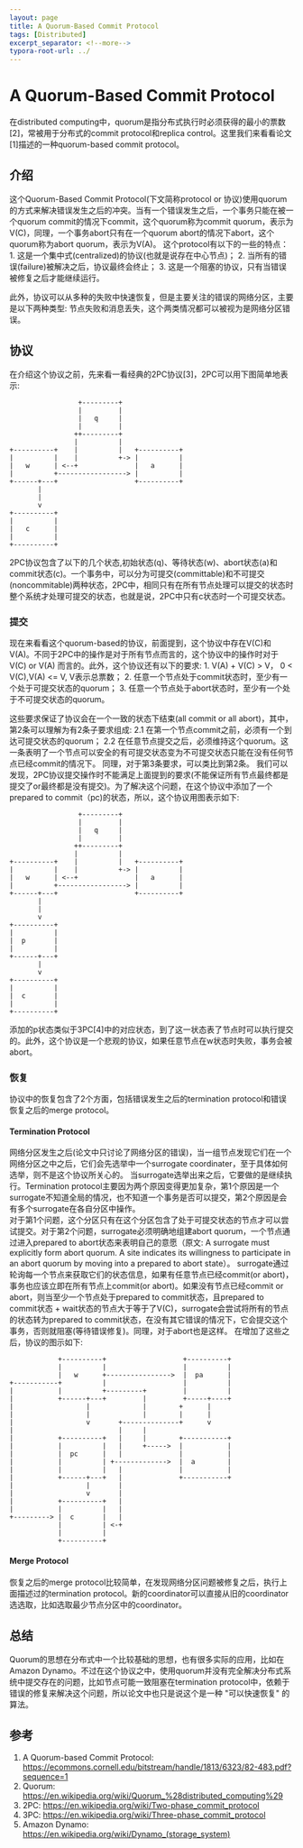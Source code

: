 ```yaml
---
layout: page
title: A Quorum-Based Commit Protocol
tags: [Distributed]
excerpt_separator: <!--more-->
typora-root-url: ../
---
```




# A Quorum-Based Commit Protocol
  在distributed computing中，quorum是指分布式执行时必须获得的最小的票数[2]，常被用于分布式的commit protocol和replica control。这里我们来看看论文[1]描述的一种quorum-based commit protocol。

>

## 介绍

  这个Quorum-Based Commit Protocol(下文简称protocol or 协议)使用quorum的方式来解决错误发生之后的冲突。当有一个错误发生之后，一个事务只能在被一个quorum commit的情况下commit，这个quorum称为commit quorum，表示为V(C)，同理，一个事务abort只有在一个quorum abort的情况下abort，这个quorum称为abort quorum，表示为V(A)。
  这个protocol有以下的一些的特点：
    1. 这是一个集中式(centralized)的协议(也就是说存在中心节点)；
    2. 当所有的错误(failure)被解决之后，协议最终会终止；
    3. 这是一个阻塞的协议，只有当错误被修复之后才能继续运行。

  此外，协议可以从多种的失败中快速恢复，但是主要关注的错误的网络分区，主要是以下两种类型: 节点失败和消息丢失，这个两类情况都可以被视为是网络分区错误。



## 协议

  在介绍这个协议之前，先来看一看经典的2PC协议[3]，2PC可以用下图简单地表示:
```
                 +---------+
                 |         |
                 |   q     |
                 |         |
                ++---------+
                |          |
+----------+    |          |   +----------+
|          |    |          +-> |          |
|   w      | <--+              |   a      |
|          +-----------------> |          |
+------+---+                   +----------+
       |
       |
       v
+----------+
|          |
|   c      |
|          |
+----------+
```
  2PC协议包含了以下的几个状态,初始状态(q)、等待状态(w)、abort状态(a)和commit状态(c)。一个事务中，可以分为可提交(committable)和不可提交(noncommitable)两种状态，2PC中，相同只有在所有节点处理可以提交的状态时整个系统才处理可提交的状态，也就是说，2PC中只有c状态时一个可提交状态。



### 提交

  现在来看看这个quorum-based的协议，前面提到，这个协议中存在V(C)和V(A)。不同于2PC中的操作是对于所有节点而言的，这个协议中的操作时对于V(C) or V(A) 而言的。此外，这个协议还有以下的要求:
    1. V(A) + V(C) > V， 0 < V(C),V(A) <= V, V表示总票数；
    2. 任意一个节点处于commit状态时，至少有一个处于可提交状态的quorum；
    3. 任意一个节点处于abort状态时，至少有一个处于不可提交状态的quorum。

这些要求保证了协议会在一个一致的状态下结束(all commit or all abort)，其中，第2条可以理解为有2条子要求组成:
  2.1 在第一个节点commit之前，必须有一个到达可提交状态的quorum；
  2.2 在任意节点提交之后，必须维持这个quorum。这一条表明了一个节点可以安全的有可提交状态变为不可提交状态只能在没有任何节点已经commit的情况下。
  同理，对于第3条要求，可以类比到第2条。
  我们可以发现，2PC协议提交操作时不能满足上面提到的要求(不能保证所有节点最终都是提交了or最终都是没有提交)。为了解决这个问题，在这个协议中添加了一个prepared to commit（pc)的状态，所以，这个协议用图表示如下:
```
                 +---------+
                 |         |
                 |   q     |
                 |         |
                ++---------+
                |          |
+----------+    |          |   +----------+
|          |    |          +-> |          |
|   w      | <--+              |   a      |
|          +-----------------> |          |
+------+---+                   +----------+
       |
       |
       v
+----------+
|          |
|  p       |
|          |
+------+---+
       |
       v
+----------+
|          |
|  c       |
|          |
+----------+
```
  添加的p状态类似于3PC[4]中的对应状态，到了这一状态表了节点时可以执行提交的。此外，这个协议是一个悲观的协议，如果任意节点在w状态时失败，事务会被abort。



### 恢复

协议中的恢复包含了2个方面，包括错误发生之后的termination protocol和错误恢复之后的merge protocol。



#### Termination Protocol

  网络分区发生之后(论文中只讨论了网络分区的错误)，当一组节点发现它们在一个网络分区之中之后，它们会先选举中一个surrogate coordinater，至于具体如何选举，则不是这个协议所关心的。
  当surrogate选举出来之后，它要做的是继续执行。Termination protocol主要因为两个原因变得更加复杂，第1个原因是一个surrogate不知道全局的情况，也不知道一个事务是否可以提交，第2个原因是会有多个surrogate在各自分区中操作。  
  对于第1个问题，这个分区只有在这个分区包含了处于可提交状态的节点才可以尝试提交。对于第2个问题，surrogate必须明确地组建abort quorum，一个节点通过进入prepared to abort状态来表明自己的意愿（原文: A surrogate must explicitly form abort quorum. A site indicates its willingness to participate in an abort quorum by moving into a prepared to abort state）。
  surrogate通过轮询每一个节点来获取它们的状态信息，如果有任意节点已经commit(or abort)，事务也应该立即在所有节点上commit(or abort)。如果没有节点已经commit or abort，则当至少一个节点处于prepared to commit状态，且prepared to commit状态 + wait状态的节点大于等于了V(C)，surrogate会尝试将所有的节点的状态转为prepared to commit状态，在没有其它错误的情况下，它会提交这个事务，否则就阻塞(等待错误修复)。同理，对于abort也是这样。
  在增加了这些之后，协议的图示如下:
```
            +----------+                   +----------+
            |          |                   |          |
            |   w      +---------------->  |  pa      |
+-----------+          |                   |          |
|           |          +---------+         |          |
|           +------+---+         |         +-----+----+
|                  |             |        +      |
|                  |             |        |      |
|                  v       +--------------+      v
|                          |     |
|           +----------+   |     |        +-----------+
|           |          |   |     +----->  |           |
|           |  pc      |   |              |           |
|           |          | +------------->  |  a        |
|           |          |   |              |           |
|           +------+---+   |              +-----------+
|                  |       |
|                  v       |
|           +----------+   |
|           |          |   |
+---------> |  c       |   |
            |          | <-+
            |          |
            +----------+

```



#### Merge Protocol

 恢复之后的merge protocol比较简单，在发现网络分区问题被修复之后，执行上面描述过的termination protocol。新的coordinator可以直接从旧的coordinator选选取，比如选取最少节点分区中的coordinator。



## 总结

  Quorum的思想在分布式中一个比较基础的思想，也有很多实际的应用，比如在Amazon Dynamo。不过在这个协议之中，使用quorum并没有完全解决分布式系统中提交存在的问题，比如节点可能一致阻塞在termination protocol中，依赖于错误的修复来解决这个问题，所以论文中也只是说这个是一种 "可以快速恢复" 的算法。

## 参考
1. A Quorum-based Commit Protocol: https://ecommons.cornell.edu/bitstream/handle/1813/6323/82-483.pdf?sequence=1
2. Quorum: https://en.wikipedia.org/wiki/Quorum_%28distributed_computing%29
3. 2PC: https://en.wikipedia.org/wiki/Two-phase_commit_protocol
4. 3PC: https://en.wikipedia.org/wiki/Three-phase_commit_protocol
5. Amazon Dynamo: https://en.wikipedia.org/wiki/Dynamo_(storage_system)


